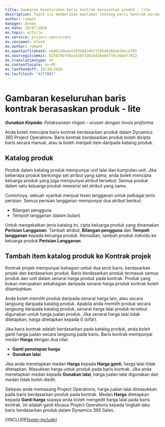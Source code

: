 ```yaml
---
title: Gambaran keseluruhan baris kontrak berasaskan produk - lite
description: Topik ini memberikan maklumat tentang baris kontrak berdasarkan produk.
author: rumant
manager: Annbe
ms.date: 10/07/2020
ms.topic: article
ms.service: project-operations
ms.reviewer: kfend
ms.author: rumant
ms.openlocfilehash: eb09140eae5383b882db73195d0360a836ece791
ms.sourcegitcommit: 625878bf48ea530f3381843be0e778cebbbf1922
ms.translationtype: HT
ms.contentlocale: ms-MY
ms.lasthandoff: 10/30/2020
ms.locfileid: "4177882"
---
```

# <a name="product-based-contract-lines-overview---lite"></a>Gambaran keseluruhan baris kontrak berasaskan produk - lite

_**Gunakan Kepada:** Pelaksanaan ringan - urusan dengan invois proforma_

Anda boleh mencipta baris kontrak berdasarkan produk dalam Dynamics 365 Project Operations. Baris kontrak berdasarkan produk boleh dicipta baris secara manual, atau ia boleh menjadi item daripada katalog produk.

## <a name="product-catalog"></a>Katalog produk

Produk dalam katalog produk mempunyai unit lalai dan kumpulan unit. Jika beberapa produk berkongsi set atribut yang sama, anda boleh mencipta keluarga produk yang juga mempunyai atribut tersebut. Semua produk dalam satu keluarga produk mewarisi set atribut yang sama.

Contohnya, sebuah syarikat menjual lesen langganan untuk pelbagai jenis perisian. Semua perisian langganan mempunyai dua atribut berikut:

- Bilangan pengguna
- Tempoh langganan (dalam bulan)

Untuk mengekalkan jenis katalog ini, cipta keluarga produk yang dinamakan **Perisian Langganan**. Tambah atribut, **Bilangan pengguna** dan **Tempoh langganan** kepada keluarga produk. Kemudian, tambah produk individu ke keluarga produk **Perisian Langganan**.

## <a name="add-product-catalog-items-to-a-project-contract"></a>Tambah item katalog produk ke Kontrak projek

Kontrak projek mempunyai bahagian untuk dua jenis baris, berdasarkan projek dan berdasarkan produk. Baris berdasarkan produk termasuk semua produk dan unit dalam senarai harga produk pada kontrak. Produk yang bukan merupakan sebahagian daripada senarai harga produk kontrak boleh ditambahkan.

Anda boleh memilih produk daripada senarai harga lain, atau secara langsung daripada katalog produk. Apabila anda memilih produk secara langsung daripada katalog produk, senarai harga lalai produk tersebut digunakan untuk harga jualan produk. Jika senarai harga lalai tidak ditetapkan, harga ditetapkan kepada 0 (sifar).

Jika baris kontrak adalah berdasarkan pada katalog produk, anda boleh ganti harga jualan secara langsung pada baris. Baris kontrak mempunyai medan **Harga** dengan dua nilai:

- **Ganti penetapan harga**
- **Gunakan lalai**

Jika anda menetapkan medan **Harga** kepada **Harga ganti**, harga lalai tidak ditetapkan. Masukkan harga untuk produk pada baris kontrak. Jika anda menetapkan medan kepada **Gunakan lalai**, harga jualan lalai digunakan dan medan tidak boleh diedit.

Selepas anda memasang Project Operations, harga jualan lalai dimasukkan pada baris berdasarkan produk pada kontrak. Medan **Harga** ditetapkan kepada **Ganti harga** supaya anda boleh mengedit harga lalai pada baris kontrak. Ini adalah ganti khusus Project Operations kepada tingkah laku baris berdasarkan produk dalam Dynamics 365 Sales.


[!INCLUDE[footer-include](../../includes/footer-banner.md)]